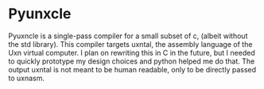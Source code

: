 # Pyunxcle

Pyuxncle is a single-pass compiler for a small subset of c, (albeit without the std library). This compiler targets uxntal, the assembly language of the Uxn virtual computer. I plan on rewriting this in C in the future, but I needed to quickly prototype my design choices and python helped me do that. The output uxntal is not meant to be human readable, only to be directly passed to uxnasm.